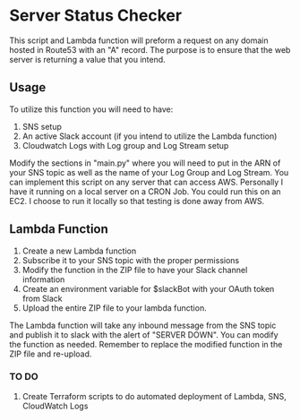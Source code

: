 # Server Status Checker
This script and Lambda function will preform a request on any domain hosted in Route53 with an "A" record. The purpose is to ensure that the web server is returning a value that you intend.

## Usage
To utilize this function you will need to have:
1. SNS setup
2. An active Slack account (if you intend to utilize the Lambda function)
3. Cloudwatch Logs with Log group and Log Stream setup

Modify the sections in "main.py" where you will need to put in the ARN of your SNS topic as well as the name of your Log Group and Log Stream. You can implement this script on any server that can access AWS. Personally I have it running on a local server on a CRON Job. You could run this on an EC2. I choose to run it locally so that testing is done away from AWS.

## Lambda Function
1. Create a new Lambda function
2. Subscribe it to your SNS topic with the proper permissions
3. Modify the function in the ZIP file to have your Slack channel information
4. Create an environment variable for $slackBot with your OAuth token from Slack
5. Upload the entire ZIP file to your lambda function.

The Lambda function will take any inbound message from the SNS topic and publish it to slack with the alert of "SERVER DOWN". You can modify the function as needed. Remember to replace the modified function in the ZIP file and re-upload.

### TO DO
1. Create Terraform scripts to do automated deployment of Lambda, SNS, CloudWatch Logs
